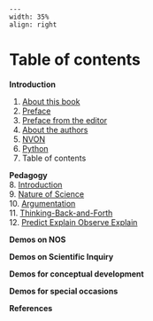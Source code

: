 ```{figure} ../figures/open.png
---
width: 35%
align: right
```

# Table of contents

**Introduction**
1. [About this book](../Introduction/About.ipynb)
2. [Preface](../Introduction/Foreword.md)
3. [Preface from the editor](../Introduction/Preface2.md)
4. [About the authors](../Introduction/Authors.md)
5. [NVON](../Introduction/NVON.md)
6. [Python](../Introduction/Python%20summary.ipynb)
7. Table of contents

**Pedagogy**<br>
8. [Introduction](../Pedagogy/Introduction.md)<br>
9. [Nature of Science](../Pedagogy/Nos.md)<br>
10. [Argumentation](../Pedagogy/Argumentation.ipynb)<br>
11. [Thinking-Back-and-Forth](../Pedagogy/BackAndForthThinking.md)<br>
12. [Predict Explain Observe Explain](../Pedagogy/PoE.md)

**Demos on NOS**

**Demos on Scientific Inquiry**

**Demos for conceptual development**

**Demos for special occasions**

**References**